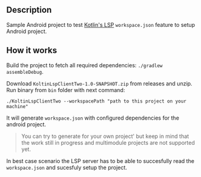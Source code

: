 ## Description

Sample Android project to test [Kotlin's LSP](https://github.com/Kotlin/kotlin-lsp) `workspace.json` feature to setup Android project.

## How it works

Build the project to fetch all required dependencies: `./gradlew assembleDebug`.

Download `KoltinLspClientTwo-1.0-SNAPSHOT.zip` from releases and unzip. Run binary from `bin` folder with next command:

```
./KoltinLspClientTwo --workspacePath "path to this project on your machine"
```

It will generate `workspace.json` with configured dependencies for the android project.
> You can try to generate for your own project' but keep in mind that the work still in progress and multimodule projects are not supported yet.

In best case scenario the LSP server has to be able to succesfully read the `workspace.json` and sucesfuly setup the project.
